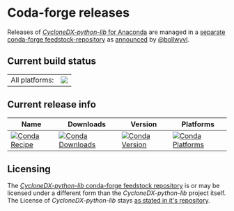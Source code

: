 # Coda-forge releases

Releases of
[_CycloneDX-python-lib_ for Anaconda][CDXlib-conda-forge]
are managed in a [separate conda-forge feedstock-repository][CDXlib-conda-forge-feedstock-repo]
as [announced][first-conda-forge-release]
by [@bollwyvl].

## Current build status

<table>
  <tr>
    <td>All platforms:</td>
    <td>
      <a href="https://dev.azure.com/conda-forge/feedstock-builds/_build/latest?definitionId=14348&branchName=master">
        <img src="https://dev.azure.com/conda-forge/feedstock-builds/_apis/build/status/cyclonedx-python-lib-feedstock?branchName=master">
      </a>
    </td>
  </tr>
</table>

## Current release info

| Name | Downloads | Version | Platforms |
| --- | --- | --- | --- |
| [![Conda Recipe](https://img.shields.io/badge/recipe-cyclonedx--python--lib-green.svg)](https://anaconda.org/conda-forge/cyclonedx-python-lib) | [![Conda Downloads](https://img.shields.io/conda/dn/conda-forge/cyclonedx-python-lib.svg)](https://anaconda.org/conda-forge/cyclonedx-python-lib) | [![Conda Version](https://img.shields.io/conda/vn/conda-forge/cyclonedx-python-lib.svg)](https://anaconda.org/conda-forge/cyclonedx-python-lib) | [![Conda Platforms](https://img.shields.io/conda/pn/conda-forge/cyclonedx-python-lib.svg)](https://anaconda.org/conda-forge/cyclonedx-python-lib) |

## Licensing

The [_CycloneDX-python-lib_ conda-forge feedstock repository][CDXlib-conda-forge-feedstock-repo] is or may be licensed under a different form than the _CycloneDX-python-lib_ project itself.  
The License of _CycloneDX-python-lib_ stays [as stated in it's repository][license_file].

[CDXlib-conda-forge]: https://anaconda.org/conda-forge/cyclonedx-python-lib
[CDXlib-conda-forge-feedstock-repo]: https://github.com/conda-forge/cyclonedx-python-lib-feedstock
[@bollwyvl]: https://github.com/bollwyvl
[first-conda-forge-release]: https://github.com/CycloneDX/cyclonedx-python-lib/issues/44#issuecomment-989912153
[license_file]: https://github.com/CycloneDX/cyclonedx-python-lib/blob/master/LICENSE
